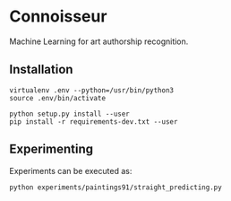 # Connoisseur

Machine Learning for art authorship recognition.

## Installation

```shell
virtualenv .env --python=/usr/bin/python3
source .env/bin/activate

python setup.py install --user
pip install -r requirements-dev.txt --user
```

## Experimenting

Experiments can be executed as:
```shell
python experiments/paintings91/straight_predicting.py
```
